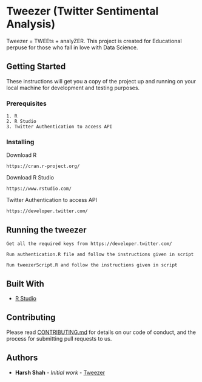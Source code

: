 # Tweezer (Twitter Sentimental Analysis)
Tweezer = TWEEts + analyZER. 
This project is created for Educational perpuse for those who fall in love with Data Science.

## Getting Started

These instructions will get you a copy of the project up and running on your local machine for development and testing purposes.

### Prerequisites

```
1. R
2. R Studio
3. Twitter Authentication to access API
```

### Installing

Download R

```
https://cran.r-project.org/
```

Download R Studio 

```
https://www.rstudio.com/
```
Twitter Authentication to access API

```
https://developer.twitter.com/
```

## Running the tweezer

```
Get all the required keys from https://developer.twitter.com/
```

```
Run authentication.R file and follow the instructions given in script
```

```
Run tweezerScript.R and follow the instructions given in script
```

## Built With
* [R Studio](https://www.rstudio.com/)

## Contributing

Please read [CONTRIBUTING.md](https://github.com/harsh1711/Tweezer/blob/master/CONTRIBUTING.md) for details on our code of conduct, and the process for submitting pull requests to us.


## Authors

* **Harsh Shah** - *Initial work* - [Tweezer](https://github.com/harsh1711/Tweezer)
